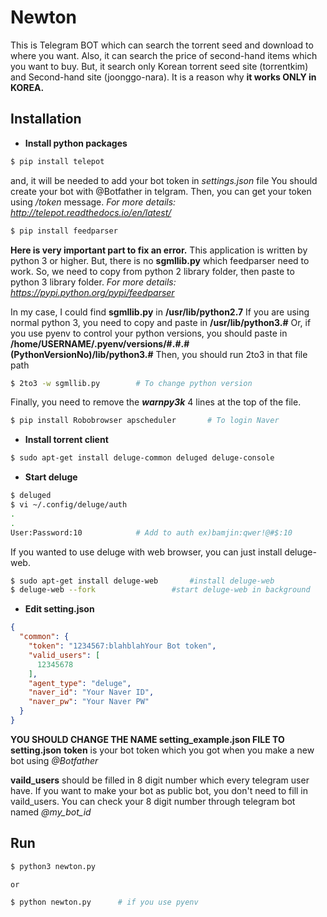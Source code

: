 # Newton

This is Telegram BOT which can search the torrent seed and download to where you want.
Also, it can search the price of second-hand items which you want to buy.
But, it search only Korean torrent seed site (torrentkim) and Second-hand site (joonggo-nara).
It is a reason why **it works ONLY in KOREA.**

## Installation

- **Install python packages**
```bash
$ pip install telepot
```
 and, it will be needed to add your bot token in *settings.json* file
 You should create your bot with @Botfather in telgram.
 Then, you can get your token using  */token*  message.
 *For more details: http://telepot.readthedocs.io/en/latest/*

```bash
$ pip install feedparser
```
**Here is very important part to fix an error.**
This application is written by python 3 or higher.
But, there is no **sgmllib.py** which feedparser need to work.
So, we need to copy from python 2 library folder, then paste to python 3 library folder.
*For more details: https://pypi.python.org/pypi/feedparser*

In my case, I could find **sgmllib.py** in **/usr/lib/python2.7**
If you are using normal python 3, you need to copy and paste in **/usr/lib/python3.#**
Or, if you use pyenv to control your python versions, you should paste in
**/home/USERNAME/.pyenv/versions/#.#.#(PythonVersionNo)/lib/python3.#**
Then, you should run 2to3 in that file path
```bash
$ 2to3 -w sgmllib.py		# To change python version
```
Finally, you need to remove the ***warnpy3k*** 4 lines at the top of the file.

```bash
$ pip install Robobrowser apscheduler		# To login Naver
```

- **Install torrent client**
```bash
$ sudo apt-get install deluge-common deluged deluge-console
```

- **Start deluge**
```bash
$ deluged
$ vi ~/.config/deluge/auth
.
.
User:Password:10			# Add to auth ex)bamjin:qwer!@#$:10
```

If you wanted to use deluge with web browser, you can just install deluge-web.
```bash
$ sudo apt-get install deluge-web		#install deluge-web
$ deluge-web --fork					#start deluge-web in background
```

 - **Edit setting.json**
```json
{
  "common": {
    "token": "1234567:blahblahYour Bot token",
    "valid_users": [
      12345678
    ],
    "agent_type": "deluge",
    "naver_id": "Your Naver ID",
    "naver_pw": "Your Naver PW"
  }
}
```
**YOU SHOULD CHANGE THE NAME setting_example.json FILE TO setting.json**
**token** is your bot token which you got when you make a new bot using *@Botfather*

**vaild_users** should be filled in 8 digit number which every telegram user have.
If you want to make your bot as public bot, you don't need to fill in vaild_users.
You can check your 8 digit number through telegram bot named *@my_bot_id*

## Run
```bash
$ python3 newton.py

or

$ python newton.py 		# if you use pyenv
```
